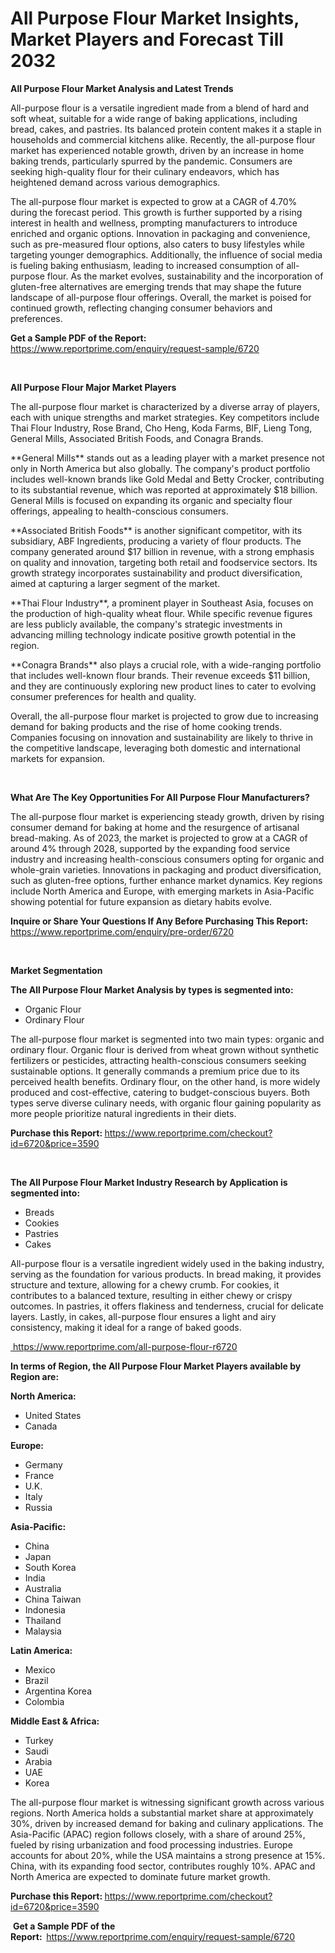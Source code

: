 <p><h1>All Purpose Flour Market Insights, Market Players and Forecast Till 2032</h1></p><p><strong>All Purpose Flour Market Analysis and Latest Trends</strong></p>
<p><p>All-purpose flour is a versatile ingredient made from a blend of hard and soft wheat, suitable for a wide range of baking applications, including bread, cakes, and pastries. Its balanced protein content makes it a staple in households and commercial kitchens alike. Recently, the all-purpose flour market has experienced notable growth, driven by an increase in home baking trends, particularly spurred by the pandemic. Consumers are seeking high-quality flour for their culinary endeavors, which has heightened demand across various demographics.</p><p>The all-purpose flour market is expected to grow at a CAGR of 4.70% during the forecast period. This growth is further supported by a rising interest in health and wellness, prompting manufacturers to introduce enriched and organic options. Innovation in packaging and convenience, such as pre-measured flour options, also caters to busy lifestyles while targeting younger demographics. Additionally, the influence of social media is fueling baking enthusiasm, leading to increased consumption of all-purpose flour. As the market evolves, sustainability and the incorporation of gluten-free alternatives are emerging trends that may shape the future landscape of all-purpose flour offerings. Overall, the market is poised for continued growth, reflecting changing consumer behaviors and preferences.</p></p>
<p><strong>Get a Sample PDF of the Report:&nbsp;</strong> <a href="https://www.reportprime.com/enquiry/request-sample/6720?utm_campaign=4540&utm_medium=2&utm_source=Github&utm_content=ia&utm_term=16052025&utm_id=all-purpose-flour">https://www.reportprime.com/enquiry/request-sample/6720</a></p>
<p>&nbsp;</p>
<p><strong>All Purpose Flour Major Market Players</strong></p>
<p><p>The all-purpose flour market is characterized by a diverse array of players, each with unique strengths and market strategies. Key competitors include Thai Flour Industry, Rose Brand, Cho Heng, Koda Farms, BIF, Lieng Tong, General Mills, Associated British Foods, and Conagra Brands.</p><p>**General Mills** stands out as a leading player with a market presence not only in North America but also globally. The company's product portfolio includes well-known brands like Gold Medal and Betty Crocker, contributing to its substantial revenue, which was reported at approximately $18 billion. General Mills is focused on expanding its organic and specialty flour offerings, appealing to health-conscious consumers.</p><p>**Associated British Foods** is another significant competitor, with its subsidiary, ABF Ingredients, producing a variety of flour products. The company generated around $17 billion in revenue, with a strong emphasis on quality and innovation, targeting both retail and foodservice sectors. Its growth strategy incorporates sustainability and product diversification, aimed at capturing a larger segment of the market.</p><p>**Thai Flour Industry**, a prominent player in Southeast Asia, focuses on the production of high-quality wheat flour. While specific revenue figures are less publicly available, the company's strategic investments in advancing milling technology indicate positive growth potential in the region.</p><p>**Conagra Brands** also plays a crucial role, with a wide-ranging portfolio that includes well-known flour brands. Their revenue exceeds $11 billion, and they are continuously exploring new product lines to cater to evolving consumer preferences for health and quality.</p><p>Overall, the all-purpose flour market is projected to grow due to increasing demand for baking products and the rise of home cooking trends. Companies focusing on innovation and sustainability are likely to thrive in the competitive landscape, leveraging both domestic and international markets for expansion.</p></p>
<p>&nbsp;</p>
<p><strong>What Are The Key Opportunities For All Purpose Flour Manufacturers?</strong></p>
<p><p>The all-purpose flour market is experiencing steady growth, driven by rising consumer demand for baking at home and the resurgence of artisanal bread-making. As of 2023, the market is projected to grow at a CAGR of around 4% through 2028, supported by the expanding food service industry and increasing health-conscious consumers opting for organic and whole-grain varieties. Innovations in packaging and product diversification, such as gluten-free options, further enhance market dynamics. Key regions include North America and Europe, with emerging markets in Asia-Pacific showing potential for future expansion as dietary habits evolve.</p></p>
<p><strong>Inquire or Share Your Questions If Any Before Purchasing This Report:</strong> <a href="https://www.reportprime.com/enquiry/pre-order/6720?utm_campaign=4540&utm_medium=2&utm_source=Github&utm_content=ia&utm_term=16052025&utm_id=all-purpose-flour">https://www.reportprime.com/enquiry/pre-order/6720</a></p>
<p>&nbsp;</p>
<p><strong>Market Segmentation</strong></p>
<p><strong>The All Purpose Flour Market Analysis by types is segmented into:</strong></p>
<p><ul><li>Organic Flour</li><li>Ordinary Flour</li></ul></p>
<p><p>The all-purpose flour market is segmented into two main types: organic and ordinary flour. Organic flour is derived from wheat grown without synthetic fertilizers or pesticides, attracting health-conscious consumers seeking sustainable options. It generally commands a premium price due to its perceived health benefits. Ordinary flour, on the other hand, is more widely produced and cost-effective, catering to budget-conscious buyers. Both types serve diverse culinary needs, with organic flour gaining popularity as more people prioritize natural ingredients in their diets.</p></p>
<p><strong>Purchase this Report:&nbsp;</strong><a href="https://www.reportprime.com/checkout?id=6720&price=3590&utm_campaign=4540&utm_medium=2&utm_source=Github&utm_content=ia&utm_term=16052025&utm_id=all-purpose-flour">https://www.reportprime.com/checkout?id=6720&price=3590</a></p>
<p>&nbsp;</p>
<p><strong>The All Purpose Flour Market Industry Research by Application is segmented into:</strong></p>
<p><ul><li>Breads</li><li>Cookies</li><li>Pastries</li><li>Cakes</li></ul></p>
<p><p>All-purpose flour is a versatile ingredient widely used in the baking industry, serving as the foundation for various products. In bread making, it provides structure and texture, allowing for a chewy crumb. For cookies, it contributes to a balanced texture, resulting in either chewy or crispy outcomes. In pastries, it offers flakiness and tenderness, crucial for delicate layers. Lastly, in cakes, all-purpose flour ensures a light and airy consistency, making it ideal for a range of baked goods.</p></p>
<p><a href="https://www.reportprime.com/all-purpose-flour-r6720?utm_campaign=4540&utm_medium=2&utm_source=Github&utm_content=ia&utm_term=16052025&utm_id=all-purpose-flour">&nbsp;https://www.reportprime.com/all-purpose-flour-r6720</a></p>
<p><strong>In terms of Region, the All Purpose Flour Market Players available by Region are:</strong></p>
<p>
    <p> <strong> North America: </strong>
        <ul>
            <li>United States</li>
            <li>Canada</li>
        </ul>
        </p> 
    <p> <strong> Europe: </strong>
        <ul>
            <li>Germany</li>
            <li>France</li>
            <li>U.K.</li>
            <li>Italy</li>
            <li>Russia</li>
        </ul>
        </p> 
    <p> <strong> Asia-Pacific: </strong>
        <ul>
            <li>China</li>
            <li>Japan</li>
            <li>South Korea</li>
            <li>India</li>
            <li>Australia</li>
            <li>China Taiwan</li>
            <li>Indonesia</li>
            <li>Thailand</li>
            <li>Malaysia</li>
        </ul>
        </p> 
    <p> <strong> Latin America: </strong>
        <ul>
            <li>Mexico</li>
            <li>Brazil</li>
            <li>Argentina Korea</li>
            <li>Colombia</li>
        </ul>
        </p> 
    <p> <strong> Middle East & Africa: </strong>
        <ul>
            <li>Turkey</li>
            <li>Saudi</li>
            <li>Arabia</li>
            <li>UAE</li>
            <li>Korea</li>
        </ul>
    </p>
    </p>
<p><p>The all-purpose flour market is witnessing significant growth across various regions. North America holds a substantial market share at approximately 30%, driven by increased demand for baking and culinary applications. The Asia-Pacific (APAC) region follows closely, with a share of around 25%, fueled by rising urbanization and food processing industries. Europe accounts for about 20%, while the USA maintains a strong presence at 15%. China, with its expanding food sector, contributes roughly 10%. APAC and North America are expected to dominate future market growth.</p></p>
<p><strong>Purchase this Report: </strong><a href="https://www.reportprime.com/checkout?id=6720&price=3590&utm_campaign=4540&utm_medium=2&utm_source=Github&utm_content=ia&utm_term=16052025&utm_id=all-purpose-flour">https://www.reportprime.com/checkout?id=6720&price=3590</a></p>
<p>&nbsp;<strong>Get a Sample PDF of the Report:&nbsp;&nbsp;</strong><a href="https://www.reportprime.com/enquiry/request-sample/6720?utm_campaign=4540&utm_medium=2&utm_source=Github&utm_content=ia&utm_term=16052025&utm_id=all-purpose-flour">https://www.reportprime.com/enquiry/request-sample/6720</a></p>
<p><strong></strong></p>
<p><p></p><p></p><p></p></p>